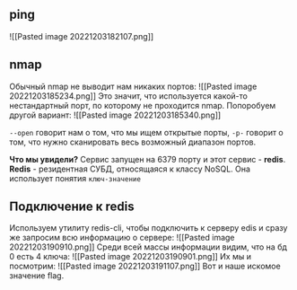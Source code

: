 ## ping
![[Pasted image 20221203182107.png]]

## nmap
Обычный nmap не выводит нам никаких портов:
![[Pasted image 20221203185234.png]]
Это значит, что используется какой-то нестандартный порт, по которому не проходится nmap.
Попоробуем другой вариант:
![[Pasted image 20221203185340.png]]

`--open` говорит нам о том, что мы ищем открытые порты, `-p-` говорит о том, что нужно сканировать весь возможный диапазон портов.

**Что мы увидели?**
Сервис запущен на 6379 порту и этот сервис - **redis**.
**Redis** - резидентная СУБД, относящаяся к классу NoSQL. Она использует понятия `ключ-значение`

## Подключение к redis
Используем утилиту redis-cli, чтобы подключить к серверу edis и сразу же запросим всю информацию о сервере:
![[Pasted image 20221203190910.png]]
Среди всей массы информации видим, что на бд 0 есть 4 ключа:
![[Pasted image 20221203190901.png]]
Их мы и посмотрим:
![[Pasted image 20221203191107.png]]
Вот и наше искомое значение flag.